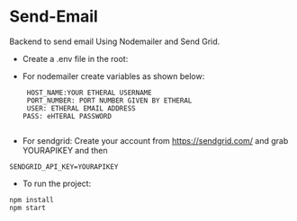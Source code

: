 # Send-Email
Backend to send email Using  Nodemailer and Send Grid.

- Create a .env file in the root:
- For nodemailer create variables as shown below:
  ```
   HOST_NAME:YOUR ETHERAL USERNAME
   PORT_NUMBER: PORT NUMBER GIVEN BY ETHERAL
   USER: ETHERAL EMAIL ADDRESS
  PASS: eHTERAL PASSWORD
    
  ``` 
 
 - For sendgrid: Create your account from https://sendgrid.com/ and grab YOURAPIKEY and then
 ```
 SENDGRID_API_KEY=YOURAPIKEY
 ```
 
 - To run the project:
 ```
 npm install
 npm start
 ```
 
